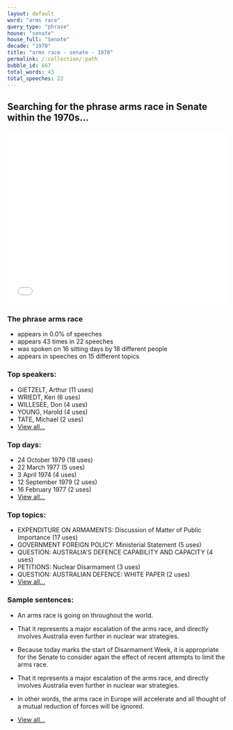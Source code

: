 ```yaml
---
layout: default
word: "arms race"
query_type: "phrase"
house: "senate"
house_full: "Senate"
decade: "1970"
title: "arms race - senate - 1970"
permalink: /:collection/:path
bubble_id: 667
total_words: 43
total_speeches: 22
---
```



## Searching for the phrase **arms race** in Senate within the 1970s...

<iframe width="100%" height="400" frameborder="0" scrolling="no" src="//plot.ly/~wragge/667.embed"></iframe>

### The phrase **arms race**

* appears in 0.0% of speeches
* appears 43 times in 22 speeches
* was spoken on 16 sitting days by 18 different people
* appears in speeches on 15 different topics

### Top speakers:

* GIETZELT, Arthur (11 uses)
* WRIEDT, Ken (6 uses)
* WILLESEE, Don (4 uses)
* YOUNG, Harold (4 uses)
* TATE, Michael (2 uses)
* [View all...](speakers/)


### Top days:

* 24 October 1979 (18 uses)
* 22 March 1977 (5 uses)
* 3 April 1974 (4 uses)
* 12 September 1979 (2 uses)
* 16 February 1977 (2 uses)
* [View all...](days/)


### Top topics:

* EXPENDITURE ON ARMAMENTS: Discussion of Matter of Public Importance (17 uses)
* GOVERNMENT FOREIGN POLICY: Ministerial Statement (5 uses)
* QUESTION: AUSTRALIA'S DEFENCE CAPABILITY AND CAPACITY (4 uses)
* PETITIONS: Nuclear Disarmament (3 uses)
* QUESTION: AUSTRALIAN DEFENCE: WHITE PAPER (2 uses)
* [View all...](topics/)


### Sample sentences:

* An <span class="highlight">arms race</span> is going on throughout the world.

* That it represents a major escalation of the <span class="highlight">arms race</span>, and directly involves Australia even further in nuclear war strategies.

* Because today marks the start of Disarmament Week, it is appropriate for the Senate to consider again the effect of recent attempts to limit the <span class="highlight">arms race</span>.

* That it represents a major escalation of the <span class="highlight">arms race</span>, and directly involves Australia even further in nuclear war strategies.

* In other words, the <span class="highlight">arms race</span> in Europe will accelerate and all thought of a mutual reduction of forces will be ignored.

* [View all...](contexts/)
